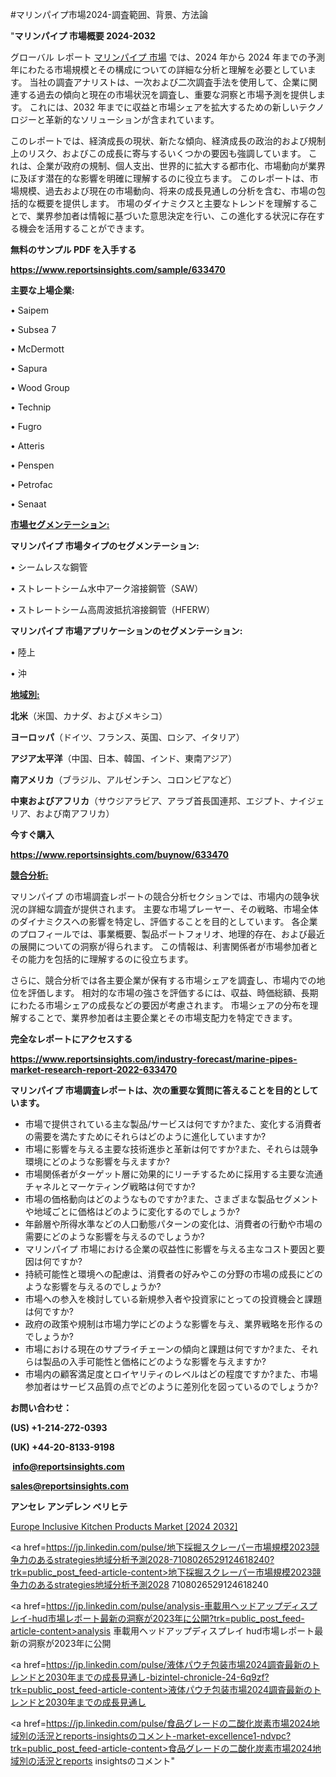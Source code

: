 #マリンパイプ市場2024-調査範囲、背景、方法論

"<strong>マリンパイプ 市場概要 2024-2032</strong>

グローバル レポート <a href=https://www.reportsinsights.com/sample/633470>マリンパイプ 市場</a> では、2024 年から 2024 年までの予測年にわたる市場規模とその構成についての詳細な分析と理解を必要としています。 当社の調査アナリストは、一次および二次調査手法を使用して、企業に関連する過去の傾向と現在の市場状況を調査し、重要な洞察と市場予測を提供します。 これには、2032 年までに収益と市場シェアを拡大​​するための新しいテクノロジーと革新的なソリューションが含まれています。

このレポートでは、経済成長の現状、新たな傾向、経済成長の政治的および規制上のリスク、およびこの成長に寄与するいくつかの要因も強調しています。 これは、企業が政府の規制、個人支出、世界的に拡大する都市化、市場動向が業界に及ぼす潜在的な影響を明確に理解するのに役立ちます。 このレポートは、市場規模、過去および現在の市場動向、将来の成長見通しの分析を含む、市場の包括的な概要を提供します。 市場のダイナミクスと主要なトレンドを理解することで、業界参加者は情報に基づいた意思決定を行い、この進化する状況に存在する機会を活用することができます。

<strong><b>無料のサンプル PDF を入手する</b></strong>

<a href=https://www.reportsinsights.com/sample/633470><strong><u>https://www.reportsinsights.com/sample/633470</u></strong></a>

<strong>主要な上場企業:</strong>

• Saipem

• Subsea 7

• McDermott

• Sapura

• Wood Group

• Technip

• Fugro

• Atteris

• Penspen

• Petrofac

• Senaat

<strong><u>市場セグメンテーション</u></strong><strong><u>:</u></strong>

<strong>マリンパイプ 市場タイプのセグメンテーション:</strong>

• シームレスな鋼管

• ストレートシーム水中アーク溶接鋼管（SAW）

• ストレートシーム高周波抵抗溶接鋼管（HFERW）

<strong>マリンパイプ 市場アプリケーションのセグメンテーション:</strong>

• 陸上

• 沖

<strong><u>地域別</u></strong><strong><u>:</u></strong>

<strong>北米</strong>（米国、カナダ、およびメキシコ）

<strong>ヨーロッパ</strong>（ドイツ、フランス、英国、ロシア、イタリア）

<strong>アジア太平洋</strong>（中国、日本、韓国、インド、東南アジア）

<strong>南アメリカ</strong>（ブラジル、アルゼンチン、コロンビアなど）

<strong>中東およびアフリカ</strong>（サウジアラビア、アラブ首長国連邦、エジプト、ナイジェリア、および南アフリカ）

<strong>今すぐ購入</strong>

<a href=https://www.reportsinsights.com/buynow/633470><strong><u>https://www.reportsinsights.com/buynow/633470</u></strong></a>

<strong><u>競合分析:</u></strong>

マリンパイプ の市場調査レポートの競合分析セクションでは、市場内の競争状況の詳細な調査が提供されます。 主要な市場プレーヤー、その戦略、市場全体のダイナミクスへの影響を特定し、評価することを目的としています。 各企業のプロフィールでは、事業概要、製品ポートフォリオ、地理的存在、および最近の展開についての洞察が得られます。 この情報は、利害関係者が市場参加者とその能力を包括的に理解するのに役立ちます。

さらに、競合分析では各主要企業が保有する市場シェアを調査し、市場内での地位を評価します。 相対的な市場の強さを評価するには、収益、時価総額、長期にわたる市場シェアの成長などの要因が考慮されます。 市場シェアの分布を理解することで、業界参加者は主要企業とその市場支配力を特定できます。

<strong>完全なレポートにアクセスする</strong>

<a href=https://www.reportsinsights.com/industry-forecast/marine-pipes-market-research-report-2022-633470><strong><u><b>https://www.reportsinsights.com/industry-forecast/marine-pipes-market-research-report-2022-633470</b></u></strong></a>

<strong><b>マリンパイプ 市場調査レポートは、次の重要な質問に答えることを目的としています。</b></strong>
<ul>
  <li>市場で提供されている主な製品/サービスは何ですか?また、変化する消費者の需要を満たすためにそれらはどのように進化していますか?</li>
  <li>市場に影響を与える主要な技術進歩と革新は何ですか?また、それらは競争環境にどのような影響を与えますか?</li>
  <li>市場関係者がターゲット層に効果的にリーチするために採用する主要な流通チャネルとマーケティング戦略は何ですか?</li>
  <li>市場の価格動向はどのようなものですか?また、さまざまな製品セグメントや地域ごとに価格はどのように変化するのでしょうか?</li>
  <li>年齢層や所得水準などの人口動態パターンの変化は、消費者の行動や市場の需要にどのような影響を与えるのでしょうか?</li>
  <li>マリンパイプ 市場における企業の収益性に影響を与える主なコスト要因と要因は何ですか?</li>
  <li>持続可能性と環境への配慮は、消費者の好みやこの分野の市場の成長にどのような影響を与えるのでしょうか?</li>
  <li>市場への参入を検討している新規参入者や投資家にとっての投資機会と課題は何ですか?</li>
  <li>政府の政策や規制は市場力学にどのような影響を与え、業界戦略を形作るのでしょうか?</li>
  <li>市場における現在のサプライチェーンの傾向と課題は何ですか?また、それらは製品の入手可能性と価格にどのような影響を与えますか?</li>
  <li>市場内の顧客満足度とロイヤリティのレベルはどの程度ですか?また、市場参加者はサービス品質の点でどのように差別化を図っているのでしょうか?</li>
</ul>
<strong>お問い合わせ：</strong>

<strong>(US) +1-214-272-0393</strong>

<strong>(UK) +44-20-8133-9198</strong>

<strong> </strong><a href=info@reportsinsights.com><strong><u>info@reportsinsights.com</u></strong></a>

<a href=sales@reportsinsights.com><strong><u>sales@reportsinsights.com</u></strong></a>

<strong>アンセレ アンデレン ベリヒテ</strong>

<a href=https://www.linkedin.com/pulse/europe-inclusive-kitchen-products-markets-emerging-fx39f/>Europe Inclusive Kitchen Products Market [2024 2032]</a>

<a href=https://jp.linkedin.com/pulse/地下採掘スクレーパー市場規模2023競争力のあるstrategies地域分析予測2028-7108026529124618240?trk=public_post_feed-article-content>地下採掘スクレーパー市場規模2023競争力のあるstrategies地域分析予測2028 7108026529124618240</a>

<a href=https://jp.linkedin.com/pulse/analysis-車載用ヘッドアップディスプレイ-hud市場レポート最新の洞察が2023年に公開?trk=public_post_feed-article-content>analysis 車載用ヘッドアップディスプレイ hud市場レポート最新の洞察が2023年に公開</a>

<a href=https://jp.linkedin.com/pulse/液体パウチ包装市場2024調査最新のトレンドと2030年までの成長見通し-bizintel-chronicle-24-6q9zf?trk=public_post_feed-article-content>液体パウチ包装市場2024調査最新のトレンドと2030年までの成長見通し</a>

<a href=https://jp.linkedin.com/pulse/食品グレードの二酸化炭素市場2024地域別の活況とreports-insightsのコメント-market-excellence1-ndvpc?trk=public_post_feed-article-content>食品グレードの二酸化炭素市場2024地域別の活況とreports insightsのコメント</a>"
